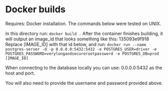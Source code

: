 # Docker builds
Requires: Docker installation. The commands below were tested on UNIX.

In this directory run: `docker build .`
After the container finishes building, it will output an image_id that looks something like this: 135093e9f918
Replace [IMAGE_ID] with that id below, and run:
`docker run --name postgres-server -d -p 0.0.0.0:5432:5432 -e POSTGRES_USER=driver -e POSTGRES_PASSWORD=verylongandsecurerootpassword -e POSTGRES_DB=prod [IMAGE_ID]`

When connecting to the database locally you can use: 0.0.0.0:5432 as the host and port.

You will also need to provide the username and password provided above.

